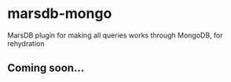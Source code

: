 # marsdb-mongo
MarsDB plugin for making all queries works through MongoDB, for rehydration

## Coming soon...
